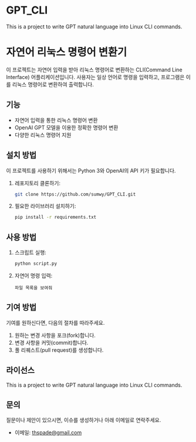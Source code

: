 # GPT_CLI
This is a project to write GPT natural language into Linux CLI commands.


# 자연어 리눅스 명령어 변환기

이 프로젝트는 자연어 입력을 받아 리눅스 명령어로 변환하는 CLI(Command Line Interface) 어플리케이션입니다. 사용자는 일상 언어로 명령을 입력하고, 프로그램은 이를 리눅스 명령어로 변환하여 출력합니다.

## 기능

- 자연어 입력을 통한 리눅스 명령어 변환
- OpenAI GPT 모델을 이용한 정확한 명령어 변환
- 다양한 리눅스 명령어 지원

## 설치 방법

이 프로젝트를 사용하기 위해서는 Python 3와 OpenAI의 API 키가 필요합니다.

1. 레포지토리 클론하기:
   ```bash
   git clone https://github.com/sumwy/GPT_CLI.git
   ```
2. 필요한 라이브러리 설치하기:
   ```bash
   pip install -r requirements.txt
   ```

## 사용 방법

1. 스크립트 실행:
   ```bash
   python script.py
   ```
2. 자연어 명령 입력:
   ```
   파일 목록을 보여줘
   ```

## 기여 방법

기여를 원하신다면, 다음의 절차를 따라주세요.

1. 원하는 변경 사항을 포크(fork)합니다.
2. 변경 사항을 커밋(commit)합니다.
3. 풀 리퀘스트(pull request)를 생성합니다.

## 라이선스

This is a project to write GPT natural language into Linux CLI commands.

## 문의

질문이나 제안이 있으시면, 이슈를 생성하거나 아래 이메일로 연락주세요.

- 이메일: thspade@gmail.com


